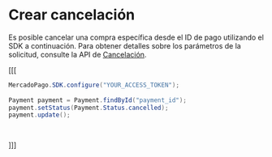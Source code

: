 # Crear cancelación

Es posible cancelar una compra específica desde el ID de pago utilizando el SDK a continuación. Para obtener detalles sobre los parámetros de la solicitud, consulte la API de [Cancelación](https://www.mercadopago[FAKER][URL][DOMAIN]/developers/es/reference/chargebacks/_payments_payment_id/put).

[[[
```java
MercadoPago.SDK.configure("YOUR_ACCESS_TOKEN");
 
Payment payment = Payment.findById("payment_id");
payment.setStatus(Payment.Status.cancelled);
payment.update();

 
```
]]]